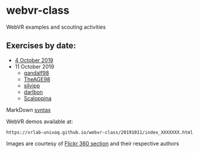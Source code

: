 # webvr-class
WebVR examples and scouting activities

## Exercises by date:

* [4 October 2019](https://vrlab-univaq.github.io/webvr-class/20191004/)
* 11 October 2019 
    * [gandalf98](https://bit.ly/35qHnMM)
    * [TheAGE98](https://bit.ly/2nGUybk)
    * [silvipp](https://bit.ly/2VxoIdD)
    * [darlbon](https://bit.ly/35uFqyW)
    * [Scaloppina](https://bit.ly/33rOS4d)
    
MarkDown [syntax](https://help.github.com/en/articles/basic-writing-and-formatting-syntax)

WebVR demos available at:

    https://vrlab-univaq.github.io/webvr-class/20191011/index_XXXXXXX.html
    
Images are courtesy of [Flickr 360 section](https://www.flickr.com/photos/tags/360/) and their respective authors

